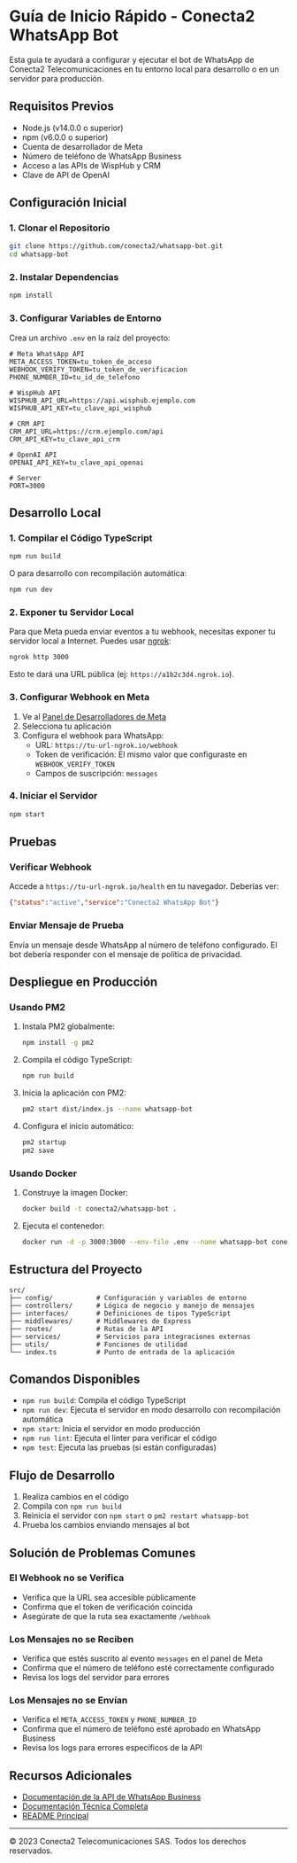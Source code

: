 # Guía de Inicio Rápido - Conecta2 WhatsApp Bot

Esta guía te ayudará a configurar y ejecutar el bot de WhatsApp de Conecta2 Telecomunicaciones en tu entorno local para desarrollo o en un servidor para producción.

## Requisitos Previos

- Node.js (v14.0.0 o superior)
- npm (v6.0.0 o superior)
- Cuenta de desarrollador de Meta
- Número de teléfono de WhatsApp Business
- Acceso a las APIs de WispHub y CRM
- Clave de API de OpenAI

## Configuración Inicial

### 1. Clonar el Repositorio

```bash
git clone https://github.com/conecta2/whatsapp-bot.git
cd whatsapp-bot
```

### 2. Instalar Dependencias

```bash
npm install
```

### 3. Configurar Variables de Entorno

Crea un archivo `.env` en la raíz del proyecto:

```
# Meta WhatsApp API
META_ACCESS_TOKEN=tu_token_de_acceso
WEBHOOK_VERIFY_TOKEN=tu_token_de_verificacion
PHONE_NUMBER_ID=tu_id_de_telefono

# WispHub API
WISPHUB_API_URL=https://api.wisphub.ejemplo.com
WISPHUB_API_KEY=tu_clave_api_wisphub

# CRM API
CRM_API_URL=https://crm.ejemplo.com/api
CRM_API_KEY=tu_clave_api_crm

# OpenAI API
OPENAI_API_KEY=tu_clave_api_openai

# Server
PORT=3000
```

## Desarrollo Local

### 1. Compilar el Código TypeScript

```bash
npm run build
```

O para desarrollo con recompilación automática:

```bash
npm run dev
```

### 2. Exponer tu Servidor Local

Para que Meta pueda enviar eventos a tu webhook, necesitas exponer tu servidor local a Internet. Puedes usar [ngrok](https://ngrok.com/):

```bash
ngrok http 3000
```

Esto te dará una URL pública (ej: `https://a1b2c3d4.ngrok.io`).

### 3. Configurar Webhook en Meta

1. Ve al [Panel de Desarrolladores de Meta](https://developers.facebook.com/)
2. Selecciona tu aplicación
3. Configura el webhook para WhatsApp:
   - URL: `https://tu-url-ngrok.io/webhook`
   - Token de verificación: El mismo valor que configuraste en `WEBHOOK_VERIFY_TOKEN`
   - Campos de suscripción: `messages`

### 4. Iniciar el Servidor

```bash
npm start
```

## Pruebas

### Verificar Webhook

Accede a `https://tu-url-ngrok.io/health` en tu navegador. Deberías ver:

```json
{"status":"active","service":"Conecta2 WhatsApp Bot"}
```

### Enviar Mensaje de Prueba

Envía un mensaje desde WhatsApp al número de teléfono configurado. El bot debería responder con el mensaje de política de privacidad.

## Despliegue en Producción

### Usando PM2

1. Instala PM2 globalmente:
   ```bash
   npm install -g pm2
   ```

2. Compila el código TypeScript:
   ```bash
   npm run build
   ```

3. Inicia la aplicación con PM2:
   ```bash
   pm2 start dist/index.js --name whatsapp-bot
   ```

4. Configura el inicio automático:
   ```bash
   pm2 startup
   pm2 save
   ```

### Usando Docker

1. Construye la imagen Docker:
   ```bash
   docker build -t conecta2/whatsapp-bot .
   ```

2. Ejecuta el contenedor:
   ```bash
   docker run -d -p 3000:3000 --env-file .env --name whatsapp-bot conecta2/whatsapp-bot
   ```

## Estructura del Proyecto

```
src/
├── config/           # Configuración y variables de entorno
├── controllers/      # Lógica de negocio y manejo de mensajes
├── interfaces/       # Definiciones de tipos TypeScript
├── middlewares/      # Middlewares de Express
├── routes/           # Rutas de la API
├── services/         # Servicios para integraciones externas
├── utils/            # Funciones de utilidad
└── index.ts          # Punto de entrada de la aplicación
```

## Comandos Disponibles

- `npm run build`: Compila el código TypeScript
- `npm run dev`: Ejecuta el servidor en modo desarrollo con recompilación automática
- `npm start`: Inicia el servidor en modo producción
- `npm run lint`: Ejecuta el linter para verificar el código
- `npm test`: Ejecuta las pruebas (si están configuradas)

## Flujo de Desarrollo

1. Realiza cambios en el código
2. Compila con `npm run build`
3. Reinicia el servidor con `npm start` o `pm2 restart whatsapp-bot`
4. Prueba los cambios enviando mensajes al bot

## Solución de Problemas Comunes

### El Webhook no se Verifica

- Verifica que la URL sea accesible públicamente
- Confirma que el token de verificación coincida
- Asegúrate de que la ruta sea exactamente `/webhook`

### Los Mensajes no se Reciben

- Verifica que estés suscrito al evento `messages` en el panel de Meta
- Confirma que el número de teléfono esté correctamente configurado
- Revisa los logs del servidor para errores

### Los Mensajes no se Envían

- Verifica el `META_ACCESS_TOKEN` y `PHONE_NUMBER_ID`
- Confirma que el número de teléfono esté aprobado en WhatsApp Business
- Revisa los logs para errores específicos de la API

## Recursos Adicionales

- [Documentación de la API de WhatsApp Business](https://developers.facebook.com/docs/whatsapp)
- [Documentación Técnica Completa](./TECHNICAL_DOCS.md)
- [README Principal](./README.md)

---

© 2023 Conecta2 Telecomunicaciones SAS. Todos los derechos reservados.